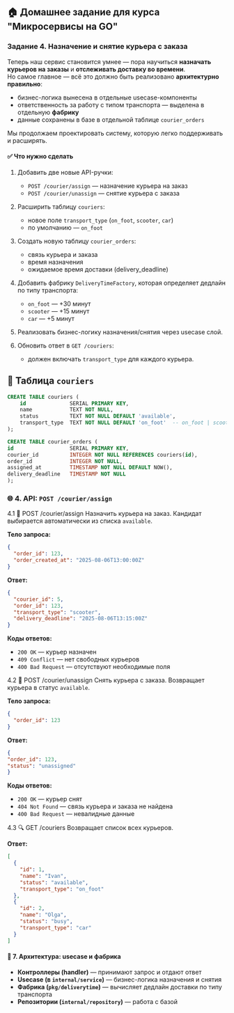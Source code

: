 ## 🏠 Домашнее задание для курса "Микросервисы на GO"

### Задание 4. Назначение и снятие курьера с заказа
Теперь наш сервис становится умнее — пора научиться **назначать курьеров на заказы** и **отслеживать доставку во времени**.  
Но самое главное — всё это должно быть реализовано **архитектурно правильно**:
- бизнес-логика вынесена в отдельные usecase-компоненты
- ответственность за работу с типом транспорта — выделена в отдельную **фабрику**
- данные сохранены в базе в отдельной таблице `courier_orders`

Мы продолжаем проектировать систему, которую легко поддерживать и расширять.

#### ✅ Что нужно сделать

1. Добавить две новые API-ручки:
   - `POST /courier/assign` — назначение курьера на заказ
   - `POST /courier/unassign` — снятие курьера с заказа

2. Расширить таблицу `couriers`:
   - новое поле `transport_type` (`on_foot`, `scooter`, `car`)
   - по умолчанию — `on_foot`

3. Создать новую таблицу `courier_orders`:
   - связь курьера и заказа
   - время назначения
   - ожидаемое время доставки (delivery_deadline)

4. Добавить фабрику `DeliveryTimeFactory`, которая определяет дедлайн по типу транспорта:
   - `on_foot` — +30 минут
   - `scooter` — +15 минут
   - `car` — +5 минут

5. Реализовать бизнес-логику назначения/снятия через usecase слой.

6. Обновить ответ в `GET /couriers`:
   - должен включать `transport_type` для каждого курьера.

## 📄 Таблица `couriers`

```sql
CREATE TABLE couriers (
    id              SERIAL PRIMARY KEY,
    name            TEXT NOT NULL,
    status          TEXT NOT NULL DEFAULT 'available',
    transport_type  TEXT NOT NULL DEFAULT 'on_foot'  -- on_foot | scooter | car
);
```

```sql
CREATE TABLE courier_orders (
id                  SERIAL PRIMARY KEY,
courier_id          INTEGER NOT NULL REFERENCES couriers(id),
order_id            INTEGER NOT NULL,
assigned_at         TIMESTAMP NOT NULL DEFAULT NOW(),
delivery_deadline   TIMESTAMP NOT NULL
);
```

### 🌐 **4. API: `POST /courier/assign`**

4.1 🔁 POST /courier/assign Назначить курьера на заказ. Кандидат выбирается автоматически из списка `available`.

**Тело запроса:**
```json
{
  "order_id": 123,
  "order_created_at": "2025-08-06T13:00:00Z"
}
```
**Ответ:**
```json
{
  "courier_id": 5,
  "order_id": 123,
  "transport_type": "scooter",
  "delivery_deadline": "2025-08-06T13:15:00Z"
}
```
**Коды ответов:**
- `200 OK` — курьер назначен
- `409 Conflict` — нет свободных курьеров
- `400 Bad Request` — отсутствуют необходимые поля

4.2 🔁 POST /courier/unassign  Снять курьера с заказа. Возвращает курьера в статус `available`.

**Тело запроса:**
```json
{
  "order_id": 123
}
```

**Ответ:**
```json
{
"order_id": 123,
"status": "unassigned"
}
```

**Коды ответов:**
- `200 OK` — курьер снят
- `404 Not Found` — связь курьера и заказа не найдена
- `400 Bad Request` — невалидные данные

4.3 🔍 GET /couriers  Возвращает список всех курьеров.

**Ответ:**
```json
[
  {
    "id": 1,
    "name": "Ivan",
    "status": "available",
    "transport_type": "on_foot"
  },
  {
    "id": 2,
    "name": "Olga",
    "status": "busy",
    "transport_type": "car"
  }
]
```

#### 🧩 **7. Архитектура: usecase и фабрика**

- **Контроллеры (handler)** — принимают запрос и отдают ответ
- **Usecase (в `internal/service`)** — бизнес-логика назначения и снятия
- **Фабрика (`pkg/deliverytime`)** — вычисляет дедлайн доставки по типу транспорта
- **Репозитории (`internal/repository`)** — работа с базой